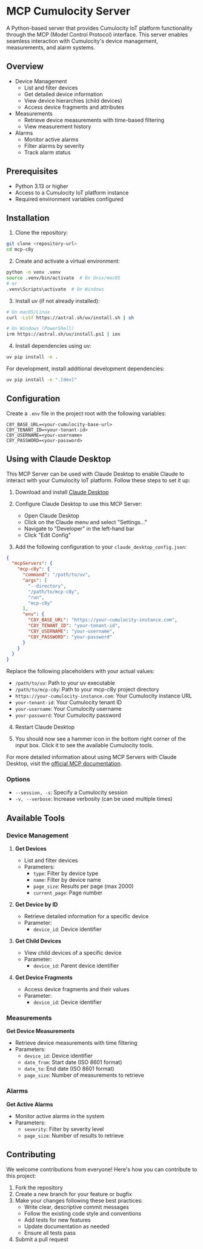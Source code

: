 # MCP Cumulocity Server

A Python-based server that provides Cumulocity IoT platform functionality through the MCP (Model Control Protocol) interface. This server enables seamless interaction with Cumulocity's device management, measurements, and alarm systems.

## Overview

- Device Management
  - List and filter devices
  - Get detailed device information
  - View device hierarchies (child devices)
  - Access device fragments and attributes
- Measurements
  - Retrieve device measurements with time-based filtering
  - View measurement history
- Alarms
  - Monitor active alarms
  - Filter alarms by severity
  - Track alarm status

## Prerequisites

- Python 3.13 or higher
- Access to a Cumulocity IoT platform instance
- Required environment variables configured

## Installation

1. Clone the repository:
```bash
git clone <repository-url>
cd mcp-c8y
```

2. Create and activate a virtual environment:
```bash
python -m venv .venv
source .venv/bin/activate  # On Unix/macOS
# or
.venv\Scripts\activate  # On Windows
```

3. Install uv (if not already installed):
```bash
# On macOS/Linux
curl -LsSf https://astral.sh/uv/install.sh | sh

# On Windows (PowerShell)
irm https://astral.sh/uv/install.ps1 | iex
```

4. Install dependencies using uv:
```bash
uv pip install -e .
```

For development, install additional development dependencies:
```bash
uv pip install -e ".[dev]"
```

## Configuration

Create a `.env` file in the project root with the following variables:

```env
C8Y_BASE_URL=<your-cumulocity-base-url>
C8Y_TENANT_ID=<your-tenant-id>
C8Y_USERNAME=<your-username>
C8Y_PASSWORD=<your-password>
```


## Using with Claude Desktop

This MCP Server can be used with Claude Desktop to enable Claude to interact with your Cumulocity IoT platform. Follow these steps to set it up:

1. Download and install [Claude Desktop](https://modelcontextprotocol.io/quickstart/user#1-download-claude-for-desktop)

2. Configure Claude Desktop to use this MCP Server:
   - Open Claude Desktop
   - Click on the Claude menu and select "Settings..."
   - Navigate to "Developer" in the left-hand bar
   - Click "Edit Config"

3. Add the following configuration to your `claude_desktop_config.json`:

```json
{
  "mcpServers": {
    "mcp-c8y": {
      "command": "/path/to/uv",
      "args": [
        "--directory",
        "/path/to/mcp-c8y",
        "run",
        "mcp-c8y"
      ],
      "env": {
        "C8Y_BASE_URL": "https://your-cumulocity-instance.com",
        "C8Y_TENANT_ID": "your-tenant-id",
        "C8Y_USERNAME": "your-username",
        "C8Y_PASSWORD": "your-password"
      }
    }
  }
}
```

Replace the following placeholders with your actual values:
- `/path/to/uv`: Path to your uv executable
- `/path/to/mcp-c8y`: Path to your mcp-c8y project directory
- `https://your-cumulocity-instance.com`: Your Cumulocity instance URL
- `your-tenant-id`: Your Cumulocity tenant ID
- `your-username`: Your Cumulocity username
- `your-password`: Your Cumulocity password

4. Restart Claude Desktop

5. You should now see a hammer icon in the bottom right corner of the input box. Click it to see the available Cumulocity tools.

For more detailed information about using MCP Servers with Claude Desktop, visit the [official MCP documentation](https://modelcontextprotocol.io/quickstart/user).

### Options

- `--session, -s`: Specify a Cumulocity session
- `-v, --verbose`: Increase verbosity (can be used multiple times)

## Available Tools

### Device Management

1. **Get Devices**
   - List and filter devices
   - Parameters:
     - `type`: Filter by device type
     - `name`: Filter by device name
     - `page_size`: Results per page (max 2000)
     - `current_page`: Page number

2. **Get Device by ID**
   - Retrieve detailed information for a specific device
   - Parameter:
     - `device_id`: Device identifier

3. **Get Child Devices**
   - View child devices of a specific device
   - Parameter:
     - `device_id`: Parent device identifier

4. **Get Device Fragments**
   - Access device fragments and their values
   - Parameter:
     - `device_id`: Device identifier

### Measurements

**Get Device Measurements**
- Retrieve device measurements with time filtering
- Parameters:
  - `device_id`: Device identifier
  - `date_from`: Start date (ISO 8601 format)
  - `date_to`: End date (ISO 8601 format)
  - `page_size`: Number of measurements to retrieve

### Alarms

**Get Active Alarms**
- Monitor active alarms in the system
- Parameters:
  - `severity`: Filter by severity level
  - `page_size`: Number of results to retrieve

## Contributing

We welcome contributions from everyone! Here's how you can contribute to this project:

1. Fork the repository
2. Create a new branch for your feature or bugfix
3. Make your changes following these best practices:
   - Write clear, descriptive commit messages
   - Follow the existing code style and conventions
   - Add tests for new features
   - Update documentation as needed
   - Ensure all tests pass
4. Submit a pull request